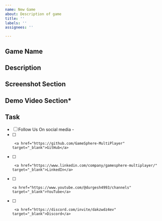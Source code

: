 ```yaml
---
name: New Game
about: Description of game
title: ''
labels: ''
assignees: ''

---
```


## Game Name

## Description

<!-- Write a brief description of the changes made in the PR. Explain the problem being addressed, or any relevant
information. -->

## Screenshot Section

<!-- Include the screenshot to preview the changes done and their proper functionality -->

## Demo Video Section*

<!-- Include the demo video to preview the changes done and their proper functionality -->

## Task

- [ ] Follow Us On social media -
- [ ]      <a href="https://github.com/GameSphere-MultiPlayer" target="_blank">GitHub</a>
- [ ]      <a href="https://www.linkedin.com/company/gamesphere-multiplayer/" target="_blank">LinkedIn</a>
- [ ]     <a href="https://www.youtube.com/@durgesh4993/channels" target="_blank">YouTube</a>
- [ ]      <a href="https://discord.com/invite/dakzwdz4ev" target="_blank">Discord</a>
